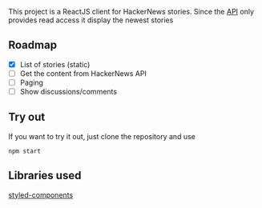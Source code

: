 This project is a ReactJS client for HackerNews stories. Since the [API](https://github.com/HackerNews/API) only provides read access
it display the newest stories

## Roadmap
* [x] List of stories (static)
* [ ] Get the content from HackerNews API
* [ ] Paging
* [ ] Show discussions/comments

## Try out 
If you want to try it out, just clone the repository and use
```npm -i
npm start
```

## Libraries used
[styled-components](www.styled-components.com)